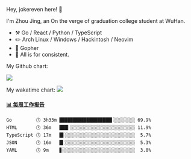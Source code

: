 Hey, jokereven here! 👋

I'm Zhou Jing, an On the verge of graduation college student at WuHan.

-   :hammer_and_pick: Go / React / Python / TypeScript
-   :pencil2: Arch Linux / Windows / Hackintosh / Neovim
-   :seedling: Gopher
-   :thought_balloon: All is for consistent.

My Github chart:

![](https://ghchart.rshah.org/JonnieWayy)

My wakatime chart:
![](https://wakatime.com/share/@jokereven/1679dc82-4bf9-4b63-9203-390d608503de.png)

<!-- waka-box start -->
#### <a href="https://gist.github.com/9f8118785e2d128d746db5f61b0e0a2a" target="_blank">📊 每周工作报告</a>
```text
Go         🕓 3h33m ███████████████████▌░░░░░░░░ 69.9%
HTML       🕓 36m   ███▎░░░░░░░░░░░░░░░░░░░░░░░░ 11.9%
TypeScript 🕓 17m   █▌░░░░░░░░░░░░░░░░░░░░░░░░░░  5.7%
JSON       🕓 16m   █▍░░░░░░░░░░░░░░░░░░░░░░░░░░  5.3%
YAML       🕓 9m    ▊░░░░░░░░░░░░░░░░░░░░░░░░░░░  3.0%
```
<!-- Powered by https://github.com/journey-ad/waka-box-go . -->
<!-- waka-box end -->
